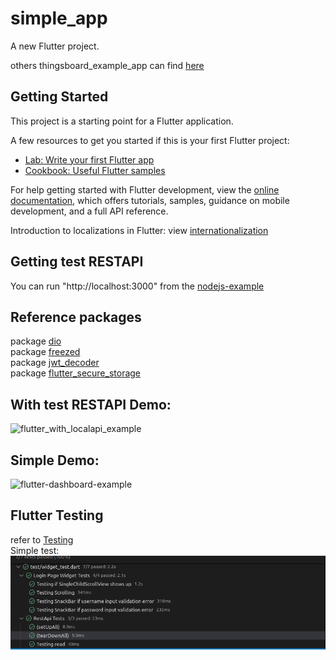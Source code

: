 # simple_app

A new Flutter project.

others thingsboard_example_app can find [here](https://github.com/yungwenpeng/flutter-dashboard-example/tree/thingsboard)

## Getting Started

This project is a starting point for a Flutter application.

A few resources to get you started if this is your first Flutter project:

- [Lab: Write your first Flutter app](https://docs.flutter.dev/get-started/codelab)
- [Cookbook: Useful Flutter samples](https://docs.flutter.dev/cookbook)

For help getting started with Flutter development, view the
[online documentation](https://docs.flutter.dev/), which offers tutorials,
samples, guidance on mobile development, and a full API reference.

Introduction to localizations in Flutter: view [internationalization](https://docs.flutter.dev/development/accessibility-and-localization/internationalization)  
  
## Getting test RESTAPI  
You can run "http://localhost:3000" from the [nodejs-example](https://github.com/yungwenpeng/nodejs-example)  
  
## Reference packages  
package [dio](https://pub.dev/packages/dio)  
package [freezed](https://pub.dev/packages/freezed)  
package [jwt_decoder](https://pub.dev/packages/jwt_decoder)  
package [flutter_secure_storage](https://pub.dev/packages/flutter_secure_storage)  
  
## With test RESTAPI Demo:  
![flutter_with_localapi_example](flutter_with_localapi_example.gif)  
  
## Simple Demo:  
![flutter-dashboard-example](flutter_example.gif)  
  
## Flutter Testing
refer to [Testing](https://docs.flutter.dev/cookbook/testing)  
Simple test:  
![flutter-test](flutter_testing.gif)  